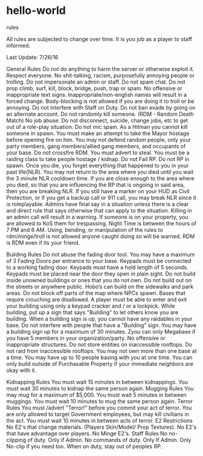 # hello-world
rules


All rules are subjected to change over time. It is you job as a player to staff informed.

Last Update: 7/26/16




General Rules
Do not do anything to harm the server or otherwise exploit it.
Respect everyone. No shit-talking, racism, purposefully annoying people or trolling.
Do not impersonate an admin or staff.
Do not spam chat.
Do not prop climb, surf, kill, block, bridge, push, trap or spam.
No offensive or inappropriate text signs.
Inappropriate/non-english names will result in a forced change.
Body-blocking is not allowed if you are doing it to troll or be annoying.
Do not interfere with Staff on Duty.
Do not ban evade by going on an alternate account.
Do not randomly kill someone. (RDM - Random Death Match)
No job abuse.
Do not disconnect, suicide, change jobs, etc to get out of a role-play situation.
Do not mic spam.
As a Hitman you cannot kill someone in spawn.
You must make an attempt to take the Mayor hostage before opening fire on him.
You may not defend random people, only your party members, gang members/allied gang members, and occupants of your base.
Do not crossfire RDM.
You must advert to steal.
You must be a raiding class to take people hostage / kidnap.
Do not Fail RP.
Do not RP in spawn.
Once you die, you forget everything that happened to you in your past life(NLR).
You may not return to the area where you died until you wait the 3 minute NLR cooldown time.
If you are close enough to the area where you died, so that you are influencing the RP that is ongoing in said area, then you are breaking NLR.
If you still have a marker on your HUD as Civil Protection, or if you get a backup call or 911 call, you may break NLR since it is roleplayable.
Admins have final say in a situation unless there is a clear and direct rule that says otherwise that can apply to the situation.
Killing in an admin call will result in a warning.
If someone is on your property, you are allowed to KoS them for trespassing.
Night Time is between the hours of 7 PM and 6 AM.
Using, bending, or manipulation of the rules to rdm/minge/troll is not allowed anyone caught doing so will be warned.
RDM is RDM even if its your friend.



Building Rules
Do not abuse the fading door tool.
You may have a maximum of 3 Fading Doors per entrance to your base.
Keypads must be connected to a working fading door.
Keypads must have a hold length of 5 seconds.
Keypads must be placed near the door they open in plain sight.
Do not build inside unowned buildings or ones that you do not own.
Do not build out on the streets or anywhere public. 
Hobo’s can build on the sidewalks and park areas.
Do not block off parts of the map where NPCs spawn.
Bases that require crouching are disallowed.
A player must be able to enter and exit your building using only a keypad cracker and / or a lockpick.
While building, put up a sign that says "Building" to let others know you are building.
When a building sign is up, you cannot have any raidables in your base.
Do not interfere with people that have a "Building" sign.
You may have a building sign up for a maximum of 30 minutes.
Zyou can only Megabase if you have 5 members in your organization/party.
No offensive or inappropriate structures.
Do not store entities on inaccessible rooftops.
Do not raid from inaccessible rooftops.
You may not own more than one base at a time.
You may have up to 10 people basing with you at one time.
You can only build outside of Purchasable Property if your immediate neighbors are okay with it.

Kidnapping Rules
You must wait 15 minutes in between kidnappings.
You must wait 30 minutes to kidnap the same person again.
Mugging Rules
You may mug for a maximum of $5,000.
You must wait 5 minutes in between muggings.
You must wait 10 minutes to mug the same person again.
Terror Rules
You must /advert "Terror!" before you commit your act of terror.
You are only allowed to target Government employees, but may kill civilians in the act.
You must wait 10 minutes in between acts of terror.
E2 Restrictions
No E2's that change materials. (Players Skin/Model/ Prop Textures).
No E2's that have advantage over players.
No Minge E2's.
Staff Rules
 No no-clipping of duty. Only if Admin.
 No commands of duty. Only If Admin.
 Only No-clip if you need too.
 When on duty, stay out of peoples RP.
